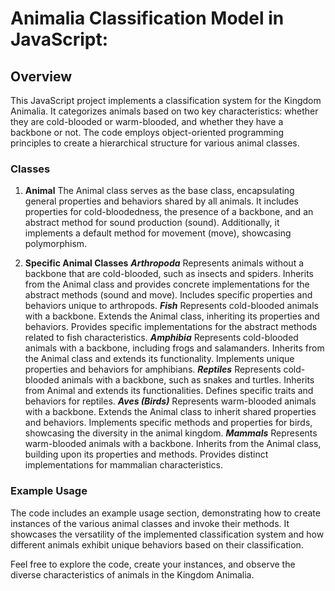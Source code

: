 # Animalia Classification Model in JavaScript:

## Overview

This JavaScript project implements a classification system for the Kingdom Animalia. It categorizes animals based on two key characteristics: whether they are cold-blooded or warm-blooded, and whether they have a backbone or not. The code employs object-oriented programming principles to create a hierarchical structure for various animal classes.

### Classes

1. **Animal**
The Animal class serves as the base class, encapsulating general properties and behaviors shared by all animals. It includes properties for cold-bloodedness, the presence of a backbone, and an abstract method for sound production (sound). Additionally, it implements a default method for movement (move), showcasing polymorphism.

2. **Specific Animal Classes**
***Arthropoda***
Represents animals without a backbone that are cold-blooded, such as insects and spiders.
Inherits from the Animal class and provides concrete implementations for the abstract methods (sound and move).
Includes specific properties and behaviors unique to arthropods.
***Fish***
Represents cold-blooded animals with a backbone.
Extends the Animal class, inheriting its properties and behaviors.
Provides specific implementations for the abstract methods related to fish characteristics.
***Amphibia***
Represents cold-blooded animals with a backbone, including frogs and salamanders.
Inherits from the Animal class and extends its functionality.
Implements unique properties and behaviors for amphibians.
***Reptiles***
Represents cold-blooded animals with a backbone, such as snakes and turtles.
Inherits from Animal and extends its functionalities.
Defines specific traits and behaviors for reptiles.
***Aves (Birds)***
Represents warm-blooded animals with a backbone.
Extends the Animal class to inherit shared properties and behaviors.
Implements specific methods and properties for birds, showcasing the diversity in the animal kingdom.
***Mammals***
Represents warm-blooded animals with a backbone.
Inherits from the Animal class, building upon its properties and methods.
Provides distinct implementations for mammalian characteristics.

### Example Usage
The code includes an example usage section, demonstrating how to create instances of the various animal classes and invoke their methods. It showcases the versatility of the implemented classification system and how different animals exhibit unique behaviors based on their classification.

Feel free to explore the code, create your instances, and observe the diverse characteristics of animals in the Kingdom Animalia.